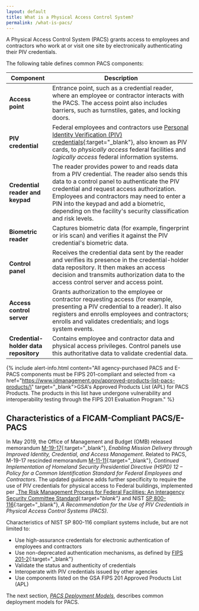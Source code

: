 ```yaml
---
layout: default
title: What is a Physical Access Control System?
permalink: /what-is-pacs/
---
```


A Physical Access Control System (PACS) grants access to employees and contractors who work at or visit one site by electronically authenticating their PIV credentials.

The following table defines common PACS components: 

| **Component** | **Description** |
|----------------|----------|
| **Access point** | Entrance point, such as a credential reader, where an employee or contractor interacts with the PACS. The access point also includes barriers, such as turnstiles, gates, and locking doors. |
| **PIV credential** | Federal employees and contractors use [Personal Identity Verification (PIV) credentials](https://piv.idmanagement.gov/elements/){:target="_blank"}, also known as PIV cards, to *physically access* federal facilities and *logically access* federal information systems. |
| **Credential reader and keypad** | The reader provides power to and reads data from a PIV credential. The reader also sends this data to a control panel to authenticate the PIV credential and request access authorization. Employees and contractors may need to enter a PIN into the keypad and add a biometric, depending on the facility's security classification and risk levels. | 
| **Biometric reader** | Captures biometric data (for example, fingerprint or iris scan) and verifies it against the PIV credential's biometric data. |
| **Control panel** | Receives the credential data sent by the reader and verifies its presence in the credential-holder data repository. It then makes an access decision and transmits authorization data to the access control server and access point.  |
| **Access control server** | Grants authorization to the employee or contractor requesting access (for example, presenting a PIV credential to a reader). It also registers and enrolls employees and contractors; enrolls and validates credentials; and logs system events. |
| **Credential-<br>holder data repository** | Contains employee and contractor data and physical access privileges. Control panels use this authoritative data to validate credential data. |

{% include alert-info.html content="All agency-purchased PACS and E-PACS components must be FIPS 201-compliant and selected from <a href=\"https://www.idmanagement.gov/approved-products-list-pacs-products/\" target=\"_blank\">GSA's Approved Products List (APL) for PACS Products</a>. The products in this list have undergone vulnerability and interoperability testing through the FIPS 201 Evaluation Program." %}


## Characteristics of a FICAM-Compliant PACS/E-PACS
In May 2019, the Office of Management and Budget (OMB) released memorandum [M-19-17](https://www.whitehouse.gov/wp-content/uploads/2019/05/M-19-17.pdf){:target="_blank"}, _Enabling Mission Delivery through Improved Identity, Credential, and Access
Management_. Related to PACS, M-19-17 rescinded memorandum [M-11-11](https://obamawhitehouse.archives.gov/sites/default/files/omb/memoranda/2011/m11-11.pdf){:target="_blank"}, _Continued Implementation of Homeland Security Presidential Directive (HSPD) 12 – Policy for a Common Identification Standard for Federal Employees and Contractors_. The updated guidance adds further specificity to require the use of PIV credentials for physical access to Federal buildings, implemented per _[The Risk Management Process for Federal Facilities: An Interagency Security Committee Standard](https://www.dhs.gov/isc-policies-standards-best-practices){:target="_blank"}_ and NIST [SP 800-116](https://csrc.nist.gov/publications/detail/sp/800-116/rev-1/final){:target="_blank"}, _A Recommendation for the Use of PIV Credentials in Physical Access Control Systems (PACS)_.

Characteristics of NIST SP 800-116 compliant systems include, but are not limited to:
- Use high-assurance credentials for electronic authentication of employees and contractors
- Use non-deprecated authentication mechanisms, as defined by [FIPS 201-2](https://csrc.nist.gov/publications/detail/fips/201/2/final){:target="_blank"}
- Validate the status and authenticity of credentials
- Interoperate with PIV credentials issued by other agencies
- Use components listed on the GSA FIPS 201 Approved Products List (APL)


The next section, *[PACS Deployment Models]({{site.baseurl}}/pacs/)*, describes common deployment models for PACS.
